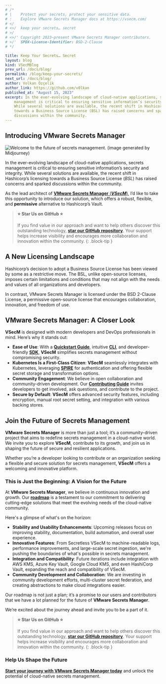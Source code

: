 ```yaml
---
# /*
# |    Protect your secrets, protect your sensitive data.
# :    Explore VMware Secrets Manager docs at https://vsecm.com/
# </
# <>/  keep your secrets… secret
# >/
# <>/' Copyright 2023–present VMware Secrets Manager contributors.
# >/'  SPDX-License-Identifier: BSD-2-Clause
# */

title: Keep Your Secrets… Secret
layout: blog
kind: VSecMBlog
prev_url: /docs/blog/
permalink: /blog/keep-your-secrets/
next_url: /docs/blog/
author: Volkan Özçelik
author_link: https://github.com/v0lkan
published_at: "August 15, 2023"
excerpt: In the ever-evolving landscape of cloud-native applications, secrets
    management is critical to ensuring sensitive information’s security and integrity.
    While several solutions are available, the recent shift in Hashicorp’s licensing
    towards a Business Source License (BSL) has raised concerns and sparked
    discussions within the community.
---
```


## Introducing VMware Secrets Manager

![Welcome to the future of secrets management. (image generated by Midjourney)](/assets/VSecM-1.png)

In the ever-evolving landscape of cloud-native applications, secrets management
is critical to ensuring sensitive information’s security and integrity. While
several solutions are available, the recent shift in Hashicorp’s licensing towards
a Business Source License (_BSL_) has raised concerns and sparked discussions
within the community.

As the lead architect of [**VMware Secrets Manager** (**_VSecM_**)](https://vsecm.com/),
I’d like to take this opportunity to introduce our solution, which offers a robust,
flexible, and **permissive** alternative to Hashicorp’s Vault.

> **⭐️ Star Us on GitHub ⭐️**
>
> If you find value in our approach and want to help others discover this outstanding
> technology, **[star our GitHub repository](https://github.com/vmware-tanzu/secrets-manager)**.
> Your support helps increase visibility and encourages more collaboration and
> innovation within the community.
> {: .block-tip }

## A New Licensing Landscape

Hashicorp’s decision to adopt a Business Source License has been viewed by some
as a restrictive move. The BSL, unlike open-source licenses, imposes certain
limitations and conditions that may not align with the needs and values of all
organizations and developers.

In contrast, VMware Secrets Manager is licensed under the BSD 2-Clause License,
a permissive open-source license that encourages collaboration, innovation,
and freedom of use.

## VMware Secrets Manager: A Closer Look

**VSecM** is designed with modern developers and DevOps professionals in mind.
Here’s why it stands out:

-   **Ease of Use**: With a [**Quickstart Guide**](https://vsecm.com/docs/quickstart/),
    intuitive [**CLI**](https://vsecm.com/docs/cli/?ref=zerotohero.dev), and
    developer-friendly [**SDK**](https://vsecm.com/docs/sdk/), **VSecM**
    simplifies secrets management without compromising security.
-   **Kubernetes Is a First-Class Citizen**: **VSecM** seamlessly integrates with
    Kubernetes, leveraging [**SPIRE**](https://spiffe.io/docs/latest/spire-about/)
    for authentication and offering flexible secret storage and transformation options.
-   **Community Engagement**: We believe in open collaboration and community-driven
    development. Our [**Contributing Guide**](https://vsecm.com/docs/contributing/)
    invites developers to get involved, ask questions, and contribute to the project.
-   **Secure by Default**: **VSecM** offers advanced security features, including
    encryption, manual root secret setting, and integration with various backing
    stores.

## Join the Future of Secrets Management

**VMware Secrets Manager** is more than just a tool; it’s a community-driven project
that aims to redefine secrets management in a cloud-native world. We invite you to
explore **VSecM**, contribute to its growth, and join us in shaping the future of
secure and resilient applications.

Whether you’re a developer looking to contribute or an organization seeking a
flexible and secure solution for secrets management, **VSecM** offers a welcoming
and innovative platform.

### This is Just the Beginning: A Vision for the Future

At **VMware Secrets Manager**, we believe in continuous innovation and growth.
Our [**roadmap**](https://vsecm.com/docs/roadmap) is a testament to our commitment
to delivering cutting-edge solutions that meet the evolving needs of the cloud-native
community.

Here's a glimpse of what's on the horizon:

-   **Stability and Usability Enhancements**: Upcoming releases focus on improving
    stability, documentation, build automation, and overall user experience.
-   **Innovative Features**: From Secretless VSecM to machine-readable logs,
    performance improvements, and large-scale secret ingestion, we're pushing the
    boundaries of what's possible in secrets management.
-   **Integration and Compatibility**: Future iterations include integration with
    AWS KMS, Azure Key Vault, Google Cloud KMS, and even HashiCorp Vault, expanding
    the reach and compatibility of VSecM.
-   **Community Development and Collaboration**: We are investing in community
    development efforts, multi-cluster secret federation, and creating abstractions
    to make cloud integrations easier.

Our roadmap is not just a plan; it’s a promise to our users and contributors that
we have a lot planned for the future of **VMware Secrets Manager**.

We’re excited about the journey ahead and invite you to be a part of it.

> **⭐️ Star Us on GitHub ⭐️**
>
> If you find value in our approach and want to help others discover this
> outstanding technology, **[star our GitHub repository](https://github.com/vmware-tanzu/secrets-manager)**.
> Your support helps increase visibility and encourages more collaboration and
> innovation within the community.
> {: .block-tip }

### Help Us Shape the Future

[**Start your journey with VMware Secrets Manager today**](https://vsecm.com/)
and unlock the potential of cloud-native secrets management.

